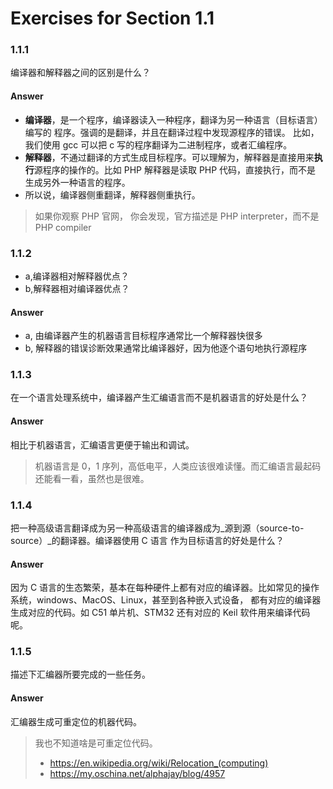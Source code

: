 # Exercises for Section 1.1

### 1.1.1

编译器和解释器之间的区别是什么？

#### Answer

- **编译器**，是一个程序，编译器读入一种程序，翻译为另一种语言（目标语言）编写的 程序。强调的是翻译，并且在翻译过程中发现源程序的错误。
比如，我们使用 gcc 可以把 c 写的程序翻译为二进制程序，或者汇编程序。
- **解释器**，不通过翻译的方式生成目标程序。可以理解为，解释器是直接用来**执行**源程序的操作的。比如 PHP 解释器是读取 PHP 代码，直接执行，而不是
生成另外一种语言的程序。
- 所以说，编译器侧重翻译，解释器侧重执行。

> 如果你观察 PHP 官网， 你会发现，官方描述是 PHP interpreter，而不是 PHP compiler

### 1.1.2

- a,编译器相对解释器优点？
- b,解释器相对编译器优点？

#### Answer

- a, 由编译器产生的机器语言目标程序通常比一个解释器快很多
- b, 解释器的错误诊断效果通常比编译器好，因为他逐个语句地执行源程序

### 1.1.3

在一个语言处理系统中，编译器产生汇编语言而不是机器语言的好处是什么？

#### Answer

相比于机器语言，汇编语言更便于输出和调试。

> 机器语言是 0，1 序列，高低电平，人类应该很难读懂。而汇编语言最起码还能看一看，虽然也是很难。

### 1.1.4

把一种高级语言翻译成为另一种高级语言的编译器成为_源到源（source-to-source）_的翻译器。编译器使用 C 语言
作为目标语言的好处是什么？

#### Answer

因为 C 语言的生态繁荣，基本在每种硬件上都有对应的编译器。比如常见的操作系统，windows、MacOS、Linux，甚至到各种嵌入式设备，
都有对应的编译器生成对应的代码。如 C51 单片机、STM32 还有对应的 Keil 软件用来编译代码呢。


### 1.1.5

描述下汇编器所要完成的一些任务。

#### Answer

汇编器生成可重定位的机器代码。

> 我也不知道啥是可重定位代码。
> - https://en.wikipedia.org/wiki/Relocation_(computing)
> - https://my.oschina.net/alphajay/blog/4957
